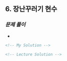 ## 6. 장난꾸러기 현수

### _문제 풀이_

-

```html
<!-- My Solution -->
```

```html
<!-- Lecture Solution -->
```
